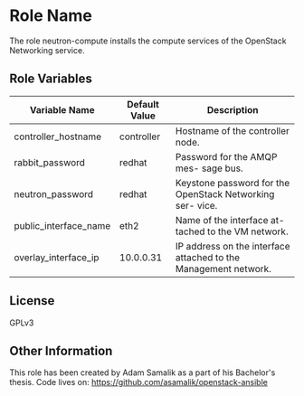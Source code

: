 Role Name
=========

The role neutron-compute installs the compute services of the OpenStack Networking service.


Role Variables
--------------

| Variable Name | Default Value | Description
| --- | --- | --- |
| controller_hostname | controller | Hostname of the controller node. |
| rabbit_password | redhat | Password for the AMQP mes- sage bus. |
| neutron_password | redhat | Keystone password for the OpenStack Networking ser- vice. |
| public_interface_name | eth2 | Name of the interface at- tached to the VM network. |
| overlay_interface_ip | 10.0.0.31 | IP address on the interface attached to the Management network. |


License
-------

GPLv3


Other Information
-----------------

This role has been created by Adam Samalik as a part of his Bachelor's thesis.
Code lives on: https://github.com/asamalik/openstack-ansible
